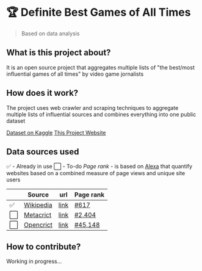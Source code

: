 # 🏆 Definite Best Games of All Times
> Based on data analysis

## What is this project about?
It is an open source project that aggregates multiple lists of "the best/most influential games of all times" by video game jornalists

## How does it work?
The project uses web crawler and scraping techniques to aggregate multiple lists of influential sources and combines everything into one public dataset

[Dataset on Kaggle](https://www.kaggle.com/andredarcie/list-of-video-games-considered-the-best)
[This Project Website](https://andredarcie.github.io/best-games-of-all-times/)

## Data sources used

✅ - Already in use
⬜️ - To-do
*Page rank* - is based on [Alexa](https://www.alexa.com/) that quantify websites based on a combined measure of page views and unique site users

|   | Source | url | Page rank |
|---|------|-----|-----|
|✅ | [Wikipedia](https://www.wikipedia.org/) | [link](https://en.wikipedia.org/wiki/List_of_best-selling_video_games)  | [#617](https://www.alexa.com/siteinfo/ign.com) |
|⬜️ | [Metacrict](https://www.metacritic.com) | [link](https://www.metacritic.com/browse/games/score/metascore/all/all/filtered)  | [#2,404](https://www.alexa.com/siteinfo/metacritic.com) |
|⬜️ | [Opencrict](https://opencritic.com) | [link](https://opencritic.com/browse/all)  | [#45,148](https://www.alexa.com/siteinfo/opencritic.com) |

## How to contribute?
Working in progress...

